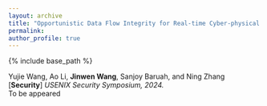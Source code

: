 ```yaml
---
layout: archive
title: "Opportunistic Data Flow Integrity for Real-time Cyber-physical Systems Using Worst Case Execution Time Reservation"
permalink:
author_profile: true
---
```


{% include base_path %}
                                 
Yujie Wang, Ao Li, **Jinwen Wang**, Sanjoy Baruah, and Ning Zhang<br>
[**Security**] <i>USENIX Security Symposium, 2024. </i>          
To be appeared  
